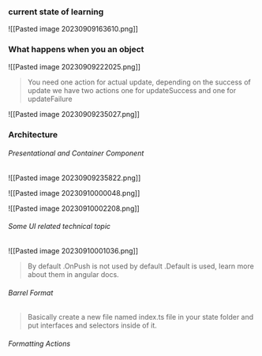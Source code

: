 ### current state of learning

![[Pasted image 20230909163610.png]]

### What happens when you an object

![[Pasted image 20230909222025.png]]

> You need one action for actual update, depending on the success of update we have two actions one for updateSuccess and one for updateFailure

![[Pasted image 20230909235027.png]]

### Architecture
###### Presentational and Container Component
![[Pasted image 20230909235822.png]]

![[Pasted image 20230910000048.png]]

![[Pasted image 20230910002208.png]]

###### Some UI related technical topic
![[Pasted image 20230910001036.png]]

> By default .OnPush is not used by default .Default is used, learn more about them in angular docs.

###### Barrel Format

> Basically create a new file named index.ts file in your state folder and put interfaces and selectors inside of it.

###### Formatting Actions
